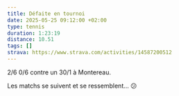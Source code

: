 ```yaml
---
title: Défaite en tournoi
date: 2025-05-25 09:12:00 +02:00
type: tennis
duration: 1:23:19
distance: 10.51
tags: []
strava: https://www.strava.com/activities/14587200512
---
```


2/6 0/6 contre un 30/1 à Montereau.

Les matchs se suivent et se ressemblent… 😕
